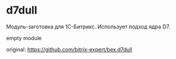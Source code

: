 # d7dull

Модуль-заготовка для 1С-Битрикс. Использует подход ядра D7.

empty module

original: https://github.com/bitrix-expert/bex.d7dull